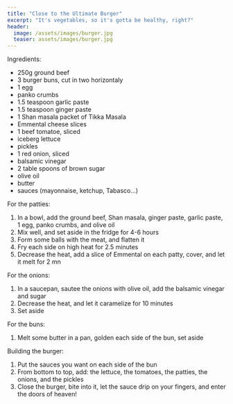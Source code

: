 ```yaml
---
title: "Close to the Ultimate Burger"
excerpt: "It's vegetables, so it's gotta be healthy, right?"
header:
  image: /assets/images/burger.jpg
  teaser: assets/images/burger.jpg
---
```


Ingredients:

* 250g ground beef
* 3 burger buns, cut in two horizontaly
* 1 egg
* panko crumbs
* 1.5 teaspoon garlic paste
* 1.5 teaspoon ginger paste
* 1 Shan masala packet of Tikka Masala
* Emmental cheese slices
* 1 beef tomatoe, sliced
* iceberg lettuce
* pickles
* 1 red onion, sliced
* balsamic vinegar
* 2 table spoons of brown sugar
* olive oil
* butter
* sauces (mayonnaise, ketchup, Tabasco...)

For the patties: 

1. In a bowl, add the ground beef, Shan masala, ginger paste, garlic paste, 1 egg, panko crumbs, and olive oil
2. Mix well, and set aside in the fridge for 4-6 hours
3. Form some balls with the meat, and flatten it
4. Fry each side on high heat for 2.5 minutes
5. Decrease the heat, add a slice of Emmental on each patty, cover, and let it melt for 2 mn

For the onions: 
1. In a saucepan, sautee the onions with olive oil, add the balsamic vinegar and sugar
2. Decrease the heat, and let it caramelize for 10 minutes
3. Set aside

For the buns: 
1. Melt some butter in a pan, golden each side of the bun, set aside

Building the burger:
1. Put the sauces you want on each side of the bun
2. From bottom to top, add: the lettuce, the tomatoes, the patties, the onions, and the pickles
3. Close the burger, bite into it, let the sauce drip on your fingers, and enter the doors of heaven!

